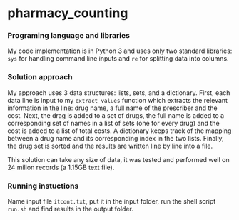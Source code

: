 # pharmacy_counting
### Programing language and libraries
My code implementation is in Python 3 and uses only two standard libraries: `sys` for handling command line inputs and `re` for splitting data into columns.
### Solution approach
My approach uses 3 data structures: lists, sets, and a dictionary.
First, each data line is input to my `extract_values` function which extracts the relevant information in the line: drug name, a full name of the prescriber and the cost.
Next, the drag is added to a set of drugs, the full name is added to a corresponding set of names in a list of sets (one for every drug) and the cost is added to a list of total costs. A dictionary keeps track of the mapping between a drug name and its corresponding index in the two lists.
Finally, the drug set is sorted and the results are written line by line into a file.

This solution can take any size of data, it was tested and performed well on 24 milion records (a 1.15GB text file).
### Running instuctions
Name input file `itcont.txt`, put it in the input folder, run the shell script `run.sh` and find results in the output folder.
